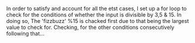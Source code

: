 In order to satisfy and account for all the etst cases, I set up a for loop to check for the conditions of whether the input is divisible by 3,5 & 15. In doing so, The 'fizzbuzz' %15 is chacked first due to that being the largest value to check for. 
Checking, for the other conditions consecutively following that...